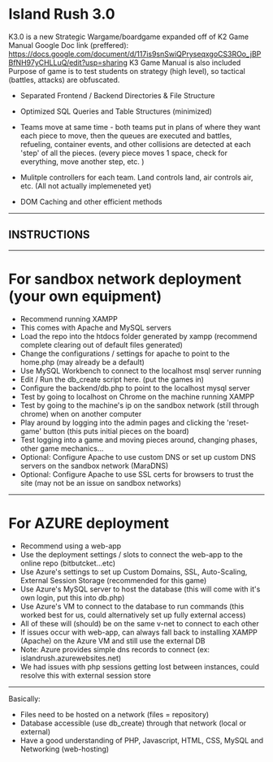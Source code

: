 # Island Rush 3.0

K3.0 is a new Strategic Wargame/boardgame expanded off of K2
Game Manual Google Doc link (preffered): https://docs.google.com/document/d/117is9snSwiQPryseqxgoCS3ROo_jBPBfNH97yCHLLuQ/edit?usp=sharing
K3 Game Manual is also included
Purpose of game is to test students on strategy (high level), so tactical (battles, attacks) are obfuscated. 


- Separated Frontend / Backend Directories & File Structure

- Optimized SQL Queries and Table Structures (minimized)

- Teams move at same time - both teams put in plans of where they want each piece to move, then the queues are executed and battles, refueling, container events, and other collisions are detected at each 'step' of all the pieces. (every piece moves 1 space, check for everything, move another step, etc. )

- Mulitple controllers for each team. Land controls land, air controls air, etc. (All not actually implemeneted yet)

- DOM Caching and other efficient methods

------------

## INSTRUCTIONS

------------

# For sandbox network deployment (your own equipment)
- Recommend running XAMPP
- This comes with Apache and MySQL servers
- Load the repo into the htdocs folder generated by xampp (recommend complete clearing out of default files generated)
- Change the configurations / settings for apache to point to the home.php (may already be a default)
- Use MySQL Workbench to connect to the localhost msql server running
- Edit / Run the db_create script here. (put the games in)
- Configure the backend/db.php to point to the localhost mysql server
- Test by going to localhost on Chrome on the machine running XAMPP
- Test by going to the machine's ip on the sandbox network (still through chrome) when on another computer
- Play around by logging into the admin pages and clicking the 'reset-game' button (this puts initial pieces on the board)
- Test logging into a game and moving pieces around, changing phases, other game mechanics...
- Optional: Configure Apache to use custom DNS or set up custom DNS servers on the sandbox network (MaraDNS)
- Optional: Configure Apache to use SSL certs for browsers to trust the site (may not be an issue on sandbox networks)

------------

# For AZURE deployment
- Recommend using a web-app
- Use the deployment settings / slots to connect the web-app to the online repo (bitbutcket...etc)
- Use Azure's settings to set up Custom Domains, SSL, Auto-Scaling, External Session Storage (recommended for this game)
- Use Azure's MySQL server to host the database (this will come with it's own login, put this into db.php)
- Use Azure's VM to connect to the database to run commands (this worked best for us, could alternatively set up fully external access)
- All of these will (should) be on the same v-net to connect to each other
- If issues occur with web-app, can always fall back to installing XAMPP (Apache) on the Azure VM and still use the external DB
- Note: Azure provides simple dns records to connect (ex: islandrush.azurewebsites.net)
- We had issues with php sessions getting lost between instances, could resolve this with external session store

-------------
Basically:

- Files need to be hosted on a network (files = repository)
- Database accessible (use db_create) through that network (local or external)
- Have a good understanding of PHP, Javascript, HTML, CSS, MySQL and Networking (web-hosting)
